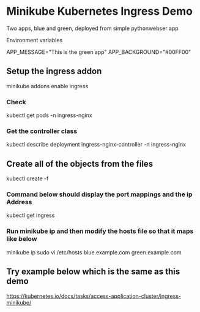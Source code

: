 # Minikube Kubernetes Ingress Demo

Two apps, blue and green, deployed from simple pythonwebser app

Environment variables

APP_MESSAGE="This is the green app"
APP_BACKGROUND="#00FF00"

## Setup the ingress addon

minikube addons enable ingress
### Check
kubectl get pods -n ingress-nginx
### Get the controller class
kubectl describe deployment ingress-nginx-controller -n ingress-nginx

## Create all of the objects from the files

kubectl create -f <filename>
### Command below should display the port mappings and the ip Address
kubectl get ingress
### Run minikube ip and then modify the hosts file so that it maps like below
minikube ip
sudo vi /etc/hosts
<ip address from above command>  blue.example.com
<ip address from above command>  green.example.com


## Try example below which is the same as this demo

https://kubernetes.io/docs/tasks/access-application-cluster/ingress-minikube/


